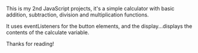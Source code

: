This is my 2nd JavaScript projects, it's a simple calculator with basic addition, subtraction, division and multiplication functions.

It uses eventListeners for the button elements, and the display...displays the contents of the calculate variable.

Thanks for reading!
